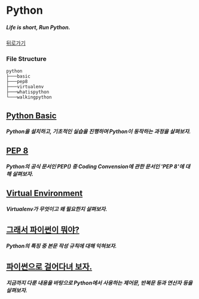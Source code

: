 # Python

##### Life is short, Run Python.  

[뒤로가기](/README.md)

### File Structure

```
python
├───basic
├───pep8
├───virtualenv
├───whatispython
└───walkingpython
```
  
## [Python Basic](/python/basic/README.md)

##### Python을 설치하고, 기초적인 실습을 진행하며 Python이 동작하는 과정을 살펴보자.  

## [PEP 8](/python/pep8/README.md)

##### Python의 공식 문서인 PEP() 중 Coding Convension에 관한 문서인 'PEP 8'에 대해 살펴보자.

## [Virtual Environment](/python/virtualenv/README.md)

##### Virtualenv가 무엇이고 왜 필요한지 살펴보자.    

## [그래서 파이썬이 뭐야?](/python/whatispython/README.md)

##### Python의 특징 중 본문 작성 규칙에 대해 익혀보자.

## [파이썬으로 걸어다녀 보자.](/python/walkingpython/README.md)

##### 지금까지 다룬 내용을 바탕으로 Python에서 사용하는 제어문, 반복문 등과 연산자 등을 살펴보자.


